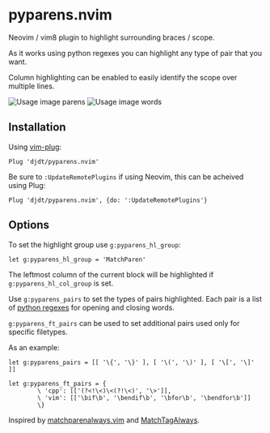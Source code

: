 # pyparens.nvim
Neovim / vim8 plugin to highlight surrounding braces / scope.

As it works using python regexes you can highlight any type of pair that you want.

Column highlighting can be enabled to easily identify the scope over multiple lines. 

![Usage image parens](https://user-images.githubusercontent.com/10266332/29747051-63761a30-8b30-11e7-8a1f-ed13d88562ae.gif)
![Usage image words](https://user-images.githubusercontent.com/10266332/29747052-64b2883e-8b30-11e7-9e81-b6a7982083e0.gif)

## Installation

Using [vim-plug](https://github.com/junegunn/vim-plug):
```
Plug 'djdt/pyparens.nvim'
```
Be sure to `:UpdateRemotePlugins` if using Neovim, this can be acheived using Plug:
```
Plug 'djdt/pyparens.nvim', {do: ':UpdateRemotePlugins'}
```

## Options

To set the highlight group use `g:pyparens_hl_group`:
```
let g:pyparens_hl_group = 'MatchParen'
```
The leftmost column of the current block will be highlighted if `g:pyparens_hl_col_group` is set.

Use `g:pyparens_pairs` to set the types of pairs highlighted.
Each pair is a list of [python regexes](https://docs.python.org/3/howto/regex.html#regex-howto) for opening and closing words.

`g:pyparens_ft_pairs` can be used to set additional pairs used only for specific filetypes.

As an example:
```
let g:pyparens_pairs = [[ '\{', '\}' ], [ '\(', '\)' ], [ '\[', '\]' ]]

let g:pyparens_ft_pairs = {
		\ 'cpp': [['(?<!\<)\<(?!\<)', '\>']],
		\ 'vim': [['\bif\b', '\bendif\b', '\bfor\b', '\bendfor\b']]
		\}
```

Inspired by [matchparenalways.vim](https://github.com/justinmk/vim-matchparenalways) and [MatchTagAlways](https://github.com/Valloric/MatchTagAlways).
